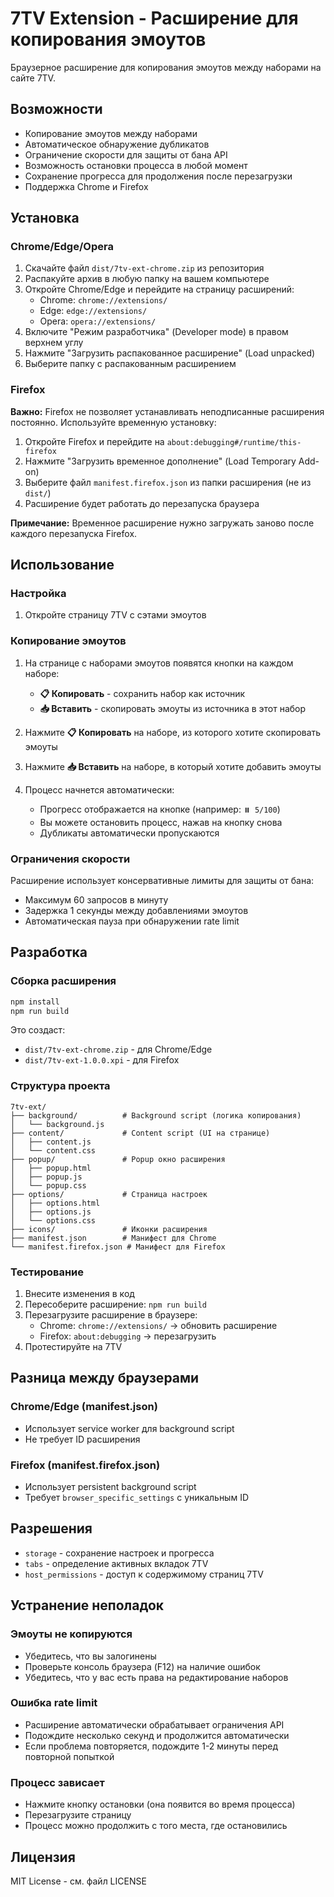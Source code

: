# 7TV Extension - Расширение для копирования эмоутов

Браузерное расширение для копирования эмоутов между наборами на сайте 7TV.

## Возможности

- Копирование эмоутов между наборами
- Автоматическое обнаружение дубликатов
- Ограничение скорости для защиты от бана API
- Возможность остановки процесса в любой момент
- Сохранение прогресса для продолжения после перезагрузки
- Поддержка Chrome и Firefox

## Установка

### Chrome/Edge/Opera

1. Скачайте файл `dist/7tv-ext-chrome.zip` из репозитория
2. Распакуйте архив в любую папку на вашем компьютере
3. Откройте Chrome/Edge и перейдите на страницу расширений:
   - Chrome: `chrome://extensions/`
   - Edge: `edge://extensions/`
   - Opera: `opera://extensions/`
4. Включите "Режим разработчика" (Developer mode) в правом верхнем углу
5. Нажмите "Загрузить распакованное расширение" (Load unpacked)
6. Выберите папку с распакованным расширением

### Firefox

**Важно:** Firefox не позволяет устанавливать неподписанные расширения постоянно. Используйте временную установку:

1. Откройте Firefox и перейдите на `about:debugging#/runtime/this-firefox`
2. Нажмите "Загрузить временное дополнение" (Load Temporary Add-on)
3. Выберите файл `manifest.firefox.json` из папки расширения (не из `dist/`)
4. Расширение будет работать до перезапуска браузера

**Примечание:** Временное расширение нужно загружать заново после каждого перезапуска Firefox. 

## Использование

### Настройка

1. Откройте страницу 7TV с сэтами эмоутов

### Копирование эмоутов

1. На странице с наборами эмоутов появятся кнопки на каждом наборе:
   - **📋 Копировать** - сохранить набор как источник
   - **📥 Вставить** - скопировать эмоуты из источника в этот набор

2. Нажмите **📋 Копировать** на наборе, из которого хотите скопировать эмоуты

3. Нажмите **📥 Вставить** на наборе, в который хотите добавить эмоуты

4. Процесс начнется автоматически:
   - Прогресс отображается на кнопке (например: `⏸️ 5/100`)
   - Вы можете остановить процесс, нажав на кнопку снова
   - Дубликаты автоматически пропускаются

### Ограничения скорости

Расширение использует консервативные лимиты для защиты от бана:
- Максимум 60 запросов в минуту
- Задержка 1 секунды между добавлениями эмоутов
- Автоматическая пауза при обнаружении rate limit

## Разработка

### Сборка расширения

```bash
npm install
npm run build
```

Это создаст:
- `dist/7tv-ext-chrome.zip` - для Chrome/Edge
- `dist/7tv-ext-1.0.0.xpi` - для Firefox

### Структура проекта

```
7tv-ext/
├── background/          # Background script (логика копирования)
│   └── background.js
├── content/             # Content script (UI на странице)
│   ├── content.js
│   └── content.css
├── popup/               # Popup окно расширения
│   ├── popup.html
│   ├── popup.js
│   └── popup.css
├── options/             # Страница настроек
│   ├── options.html
│   ├── options.js
│   └── options.css
├── icons/               # Иконки расширения
├── manifest.json        # Манифест для Chrome
└── manifest.firefox.json # Манифест для Firefox
```

### Тестирование

1. Внесите изменения в код
2. Пересоберите расширение: `npm run build`
3. Перезагрузите расширение в браузере:
   - Chrome: `chrome://extensions/` → обновить расширение
   - Firefox: `about:debugging` → перезагрузить
4. Протестируйте на 7TV

## Разница между браузерами

### Chrome/Edge (manifest.json)
- Использует service worker для background script
- Не требует ID расширения

### Firefox (manifest.firefox.json)
- Использует persistent background script
- Требует `browser_specific_settings` с уникальным ID

## Разрешения

- `storage` - сохранение настроек и прогресса
- `tabs` - определение активных вкладок 7TV
- `host_permissions` - доступ к содержимому страниц 7TV

## Устранение неполадок

### Эмоуты не копируются
- Убедитесь, что вы залогинены
- Проверьте консоль браузера (F12) на наличие ошибок
- Убедитесь, что у вас есть права на редактирование наборов

### Ошибка rate limit
- Расширение автоматически обрабатывает ограничения API
- Подождите несколько секунд и продолжится автоматически
- Если проблема повторяется, подождите 1-2 минуты перед повторной попыткой

### Процесс зависает
- Нажмите кнопку остановки (она появится во время процесса)
- Перезагрузите страницу
- Процесс можно продолжить с того места, где остановились

## Лицензия

MIT License - см. файл LICENSE
